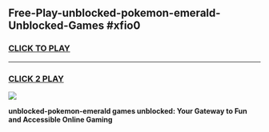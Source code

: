 
## Free-Play-unblocked-pokemon-emerald-Unblocked-Games #xfio0
<h3>
<a href="https://news.freeplayer.one?title=unblocked-pokemon-emerald&ref=8M">CLICK TO PLAY</a></h3>
<hr>

<h3>
<a href="https://news.freeplayer.one?title=unblocked-pokemon-emerald&ref=8M">CLICK 2 PLAY</a>
  
</h3>

<a href="https://news.freeplayer.one?title=unblocked-pokemon-emerald&ref=8M"><img src="https://clearcache.store/games.png"></a>


**unblocked-pokemon-emerald games unblocked: Your Gateway to Fun and Accessible Online Gaming**
